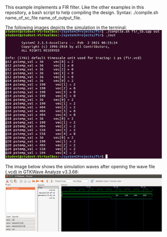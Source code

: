 This example implements a FIR filter. Like the other examples in this repository, a bash script to help compiling the design. Syntax: ./compile.sh name_of_sc_file name_of_output_file.

The following images depicts the simulation in the terminal:
![alt_text](https://github.com/mandebi/MySystemC/blob/main/examples/FIR/fir_simulation.png)

The image below shows the simulation waves after opening the wave file (.vcd) in GTKWave Analyze v3.3.66:
![alt_text](https://github.com/mandebi/MySystemC/blob/main/examples/FIR/fir_waves.png)

